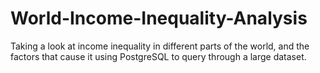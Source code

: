 # World-Income-Inequality-Analysis
Taking a look at income inequality in different parts of the world, and the factors that cause it using PostgreSQL to query through a large dataset.
